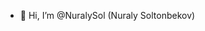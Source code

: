 - 👋 Hi, I’m @NuralySol (Nuraly Soltonbekov)

<!---
NuralySol/NuralySol is a ✨ special ✨ repository because its `README.md` (this file) appears on your GitHub profile.
You can click the Preview link to take a look at your changes.
--->
